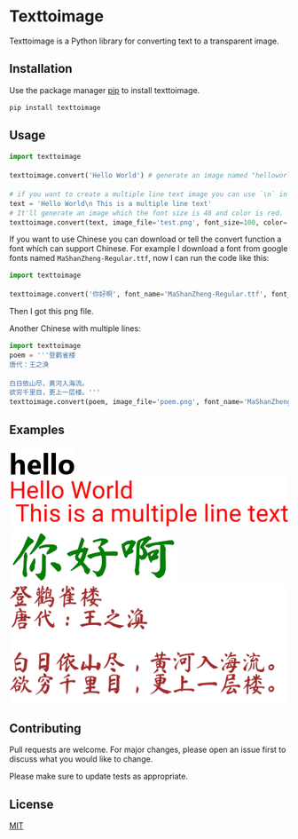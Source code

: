 # Texttoimage

Texttoimage is a Python library for converting text to a transparent image.

## Installation

Use the package manager [pip](https://pip.pypa.io/en/stable/) to install texttoimage.

```bash
pip install texttoimage
```

## Usage

```python
import texttoimage

texttoimage.convert('Hello World') # generate an image named "helloworld.png"

# if you want to create a multiple line text image you can use `\n` in your text
text = 'Hello World\n This is a multiple line text'
# It'll generate an image which the font size is 48 and color is red.
texttoimage.convert(text, image_file='test.png', font_size=100, color='red')
```

If you want to use Chinese you can download or tell the convert function a font which can support Chinese.
For example I download a font from google fonts named `MaShanZheng-Regular.ttf`, now I can run the code like this:
```python
import texttoimage

texttoimage.convert('你好啊', font_name='MaShanZheng-Regular.ttf', font_size=100, color='green')
```
Then I got this png file.

Another Chinese with multiple lines:

```python
import texttoimage
poem = '''登鹳雀楼
唐代：王之涣

白日依山尽，黄河入海流。
欲穷千里目，更上一层楼。'''
texttoimage.convert(poem, image_file='poem.png', font_name='MaShanZheng-Regular.ttf', font_size=100, color='brown')
```

## Examples

![](hello.png)
![](test.png)
![](chinese.png)
![](poem.png)

## Contributing
Pull requests are welcome. For major changes, please open an issue first to discuss what you would like to change.

Please make sure to update tests as appropriate.

## License
[MIT](https://choosealicense.com/licenses/mit/)
